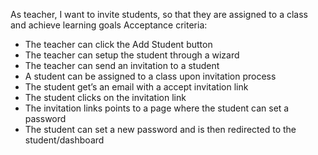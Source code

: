 As teacher, I want to invite students, so that they are assigned to a class and achieve learning goals
Acceptance criteria: 
- The teacher can click the Add Student button
- The teacher can setup the student through a wizard
- The teacher can send an invitation to a student
- A student can be assigned to a class upon invitation process
- The student get’s an email with a accept invitation link
- The student clicks on the invitation link 
- The invitation links points to a page where the student can set a password
- The student can set a new password and is then redirected to the student/dashboard
